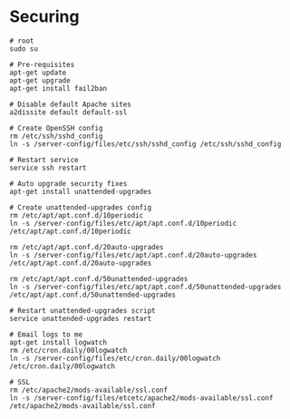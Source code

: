 Securing
========

    # root
    sudo su

    # Pre-requisites
    apt-get update
    apt-get upgrade
    apt-get install fail2ban
    
    # Disable default Apache sites
    a2dissite default default-ssl
    
    # Create OpenSSH config
    rm /etc/ssh/sshd_config
    ln -s /server-config/files/etc/ssh/sshd_config /etc/ssh/sshd_config
    
    # Restart service
    service ssh restart
    
    # Auto upgrade security fixes
    apt-get install unattended-upgrades
    
    # Create unattended-upgrades config
    rm /etc/apt/apt.conf.d/10periodic
    ln -s /server-config/files/etc/apt/apt.conf.d/10periodic /etc/apt/apt.conf.d/10periodic
    
    rm /etc/apt/apt.conf.d/20auto-upgrades
    ln -s /server-config/files/etc/apt/apt.conf.d/20auto-upgrades /etc/apt/apt.conf.d/20auto-upgrades

    rm /etc/apt/apt.conf.d/50unattended-upgrades
    ln -s /server-config/files/etc/apt/apt.conf.d/50unattended-upgrades /etc/apt/apt.conf.d/50unattended-upgrades

    # Restart unattended-upgrades script
    service unattended-upgrades restart
    
    # Email logs to me
    apt-get install logwatch
    rm /etc/cron.daily/00logwatch
    ln -s /server-config/files/etc/cron.daily/00logwatch /etc/cron.daily/00logwatch

    # SSL
    rm /etc/apache2/mods-available/ssl.conf
    ln -s /server-config/files/etcetc/apache2/mods-available/ssl.conf /etc/apache2/mods-available/ssl.conf
